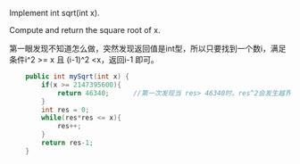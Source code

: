 Implement int sqrt(int x).

Compute and return the square root of x.

第一眼发现不知道怎么做，突然发现返回值是int型，所以只要找到一个数i，满足条件i^2 >= x 且 (i-1)^2 <x，返回i-1 即可。

```java
    public int mySqrt(int x) {
        if(x >= 2147395600){
            return 46340;      //第一次发现当 res> 46340时。res^2会发生越界。所以这里限制一下。
        }
    	int res = 0;
    	while(res*res <= x){
    		res++;
    	}
    	return res-1;
    }    
```
